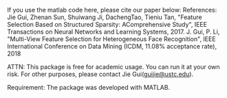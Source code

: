 If you use the matlab code here, please cite our paper below:
References: Jie Gui, Zhenan Sun, Shuiwang Ji, DachengTao, Tieniu Tan, "Feature Selection Based on Structured Sparsity: AComprehensive Study", IEEE Transactions on Neural Networks and Learning Systems, 2017.
J. Gui, P. Li, "Multi-View Feature Selection for Heterogeneous Face Recognition", IEEE International Conference on Data Mining (ICDM, 11.08% acceptance rate), 2018

ATTN: This package is free for academic usage. You can run it at your own risk. For other purposes, please contact Jie Gui(guijie@ustc.edu).

Requirement: The package was developed with MATLAB.
